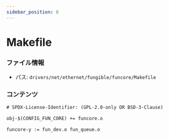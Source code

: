 ```yaml
---
sidebar_position: 6
---
```

# Makefile

### ファイル情報

- パス: `drivers/net/ethernet/fungible/funcore/Makefile`

### コンテンツ

```txt
# SPDX-License-Identifier: (GPL-2.0-only OR BSD-3-Clause)

obj-$(CONFIG_FUN_CORE) += funcore.o

funcore-y := fun_dev.o fun_queue.o

```

